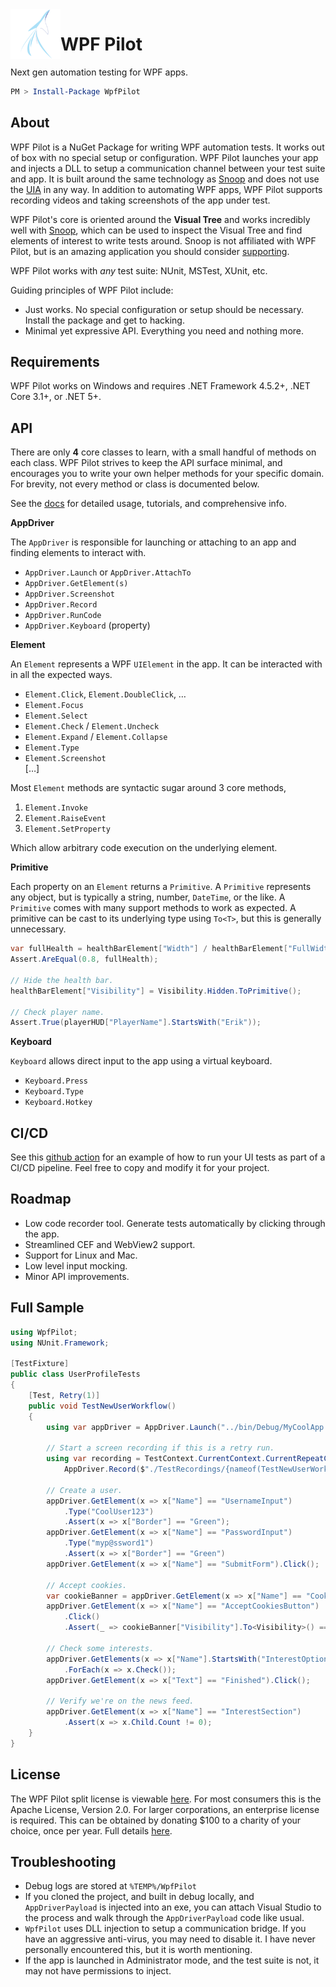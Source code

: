 <img align="left" width="80" height="80" src="logo.png" alt="WPF Pilot logo">

# WPF Pilot

Next gen automation testing for WPF apps.

```powershell
PM > Install-Package WpfPilot
```

## About

WPF Pilot is a NuGet Package for writing WPF automation tests. It works out of box with no special setup or configuration. WPF Pilot launches your app and injects a DLL to setup a communication channel between your test suite and app. It is built around the same technology as [Snoop](https://github.com/snoopwpf/snoopwpf) and does not use the <ins title="Microsoft UI Automation Framework">UIA</ins> in any way. In addition to automating WPF apps, WPF Pilot supports recording videos and taking screenshots of the app under test.

WPF Pilot's core is oriented around the **Visual Tree** and works incredibly well with [Snoop](https://github.com/snoopwpf/snoopwpf), which can be used to inspect the Visual Tree and find elements of interest to write tests around. Snoop is not affiliated with WPF Pilot, but is an amazing application you should consider [supporting](https://github.com/sponsors/batzen).

WPF Pilot works with _any_ test suite: NUnit, MSTest, XUnit, etc.

Guiding principles of WPF Pilot include:

- Just works. No special configuration or setup should be necessary. Install the package and get to hacking.
- Minimal yet expressive API. Everything you need and nothing more.

## Requirements

WPF Pilot works on Windows and requires .NET Framework 4.5.2+, .NET Core 3.1+, or .NET 5+.

## API

There are only **4** core classes to learn, with a small handful of methods on each class. WPF Pilot strives to keep the API surface minimal, and encourages you to write your own helper methods for your specific domain. For brevity, not every method or class is documented below.

See the [docs](https://wpfpilot.dev/docs/tutorial) for detailed usage, tutorials, and comprehensive info.

**AppDriver**

The `AppDriver` is responsible for launching or attaching to an app and finding elements to interact with.

- `AppDriver.Launch` or `AppDriver.AttachTo`
- `AppDriver.GetElement(s)`
- `AppDriver.Screenshot`
- `AppDriver.Record`
- `AppDriver.RunCode`
- `AppDriver.Keyboard` (property)

**Element**

An `Element` represents a WPF `UIElement` in the app. It can be interacted with in all the expected ways.

- `Element.Click`, `Element.DoubleClick`, …
- `Element.Focus`
- `Element.Select`
- `Element.Check` / `Element.Uncheck`
- `Element.Expand` / `Element.Collapse`
- `Element.Type`
- `Element.Screenshot`  
[…]

Most `Element` methods are syntactic sugar around 3 core methods,

1. `Element.Invoke`
1. `Element.RaiseEvent`
1. `Element.SetProperty`

Which allow arbitrary code execution on the underlying element.

**Primitive**

Each property on an `Element` returns a `Primitive`. A `Primitive` represents any object, but is typically a string, number, `DateTime`, or the like. A `Primitive` comes with many support methods to work as expected. A primitive can be cast to its underlying type using `To<T>`, but this is generally unnecessary.

```csharp
var fullHealth = healthBarElement["Width"] / healthBarElement["FullWidth"];
Assert.AreEqual(0.8, fullHealth);

// Hide the health bar.
healthBarElement["Visibility"] = Visibility.Hidden.ToPrimitive();

// Check player name.
Assert.True(playerHUD["PlayerName"].StartsWith("Erik"));
```

**Keyboard**

`Keyboard` allows direct input to the app using a virtual keyboard.

- `Keyboard.Press`
- `Keyboard.Type`
- `Keyboard.Hotkey`

## CI/CD

See this [github action](https://github.com/WPF-Pilot/PaymentCalculator/blob/main/.github/workflows/ui-tests.yml) for an example of how to run your UI tests as part of a CI/CD pipeline. Feel free to copy and modify it for your project.

## Roadmap

- Low code recorder tool. Generate tests automatically by clicking through the app.
- Streamlined CEF and WebView2 support.
- Support for Linux and Mac.
- Low level input mocking.
- Minor API improvements.

## Full Sample

```csharp
using WpfPilot;
using NUnit.Framework;

[TestFixture]
public class UserProfileTests
{
    [Test, Retry(1)]
    public void TestNewUserWorkflow()
    {
        using var appDriver = AppDriver.Launch("../bin/Debug/MyCoolApp.exe");

        // Start a screen recording if this is a retry run.
        using var recording = TestContext.CurrentContext.CurrentRepeatCount > 0 ?
            AppDriver.Record($"./TestRecordings/{nameof(TestNewUserWorkflow)}.mp4") : null;

        // Create a user.
        appDriver.GetElement(x => x["Name"] == "UsernameInput")
            .Type("CoolUser123")
            .Assert(x => x["Border"] == "Green");
        appDriver.GetElement(x => x["Name"] == "PasswordInput")
            .Type("myp@ssword1")
            .Assert(x => x["Border"] == "Green")
        appDriver.GetElement(x => x["Name"] == "SubmitForm").Click();

        // Accept cookies.
        var cookieBanner = appDriver.GetElement(x => x["Name"] == "CookieBanner");
        appDriver.GetElement(x => x["Name"] == "AcceptCookiesButton")
            .Click()
            .Assert(_ => cookieBanner["Visibility"].To<Visibility>() == Visibility.Hidden);

        // Check some interests.
        appDriver.GetElements(x => x["Name"].StartsWith("InterestOption"))
            .ForEach(x => x.Check());
        appDriver.GetElement(x => x["Text"] == "Finished").Click();

        // Verify we're on the news feed.
        appDriver.GetElement(x => x["Name"] == "InterestSection")
            .Assert(x => x.Child.Count != 0);
    }
}
```

## License

The WPF Pilot split license is viewable [here](LICENSE.txt). For most consumers this is the Apache License, Version 2.0. For larger corporations, an enterprise license is required. This can be obtained by donating $100 to a charity of your choice, once per year. Full details [here](https://wpfpilot.dev/pricing).

## Troubleshooting

- Debug logs are stored at `%TEMP%/WpfPilot`
- If you cloned the project, and built in debug locally, and `AppDriverPayload` is injected into an exe, you can attach Visual Studio to the process and walk through the `AppDriverPayload` code like usual.
- `WpfPilot` uses DLL injection to setup a communication bridge. If you have an aggressive anti-virus, you may need to disable it. I have never personally encountered this, but it is worth mentioning.
- If the app is launched in Administrator mode, and the test suite is not, it may not have permissions to inject.
